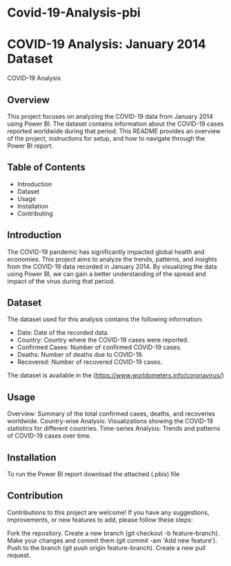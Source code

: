 # Covid-19-Analysis-pbi

# COVID-19 Analysis: January 2014 Dataset
COVID-19 Analysis

## Overview

This project focuses on analyzing the COVID-19 data from January 2014 using Power BI. The dataset contains information about the COVID-19 cases reported worldwide during that period. This README provides an overview of the project, instructions for setup, and how to navigate through the Power BI report.

## Table of Contents

- Introduction
- Dataset
- Usage
- Installation
- Contributing


## Introduction

The COVID-19 pandemic has significantly impacted global health and economies. This project aims to analyze the trends, patterns, and insights from the COVID-19 data recorded in January 2014. By visualizing the data using Power BI, we can gain a better understanding of the spread and impact of the virus during that period.

## Dataset

The dataset used for this analysis contains the following information:

- Date: Date of the recorded data.
- Country: Country where the COVID-19 cases were reported.
- Confirmed Cases: Number of confirmed COVID-19 cases.
- Deaths: Number of deaths due to COVID-19.
- Recovered: Number of recovered COVID-19 cases.

The dataset is available in the (https://www.worldometers.info/coronavirus/)
## Usage

Overview: Summary of the total confirmed cases, deaths, and recoveries worldwide.
Country-wise Analysis: Visualizations showing the COVID-19 statistics for different countries.
Time-series Analysis: Trends and patterns of COVID-19 cases over time.


## Installation

To run the Power BI report download the attached (.pbix) file 

## Contribution

Contributions to this project are welcome! If you have any suggestions, improvements, or new features to add, please follow these steps:

Fork the repository.
Create a new branch (git checkout -b feature-branch).
Make your changes and commit them (git commit -am 'Add new feature').
Push to the branch (git push origin feature-branch).
Create a new pull request.



